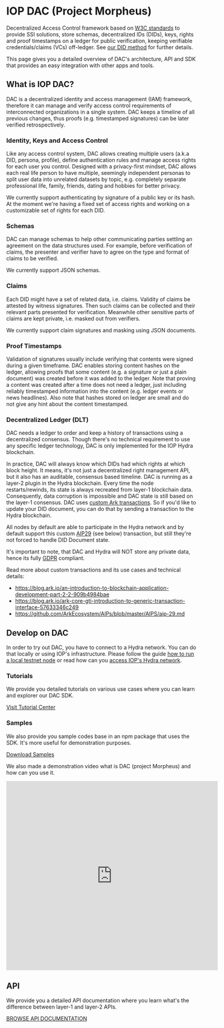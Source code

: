# IOP DAC (Project Morpheus)

Decentralized Access Control framework based on <a href="https://w3c.github.io/did-core">W3C standards</a> to provide SSI solutions, store schemas, decentralized IDs (DIDs), keys, rights and proof timestamps on a ledger for public verification, keeping verifiable credentials/claims (VCs) off-ledger. See [our DID method](w3c) for further details. 

This page gives you a detailed overview of DAC's architecture, API and SDK that
provides an easy integration with other apps and tools.

## What is IOP DAC?

DAC is a decentralized identity and access management (IAM) framework, therefore
it can manage and verify access control requirements of interconnected organizations in a single system.
DAC keeps a timeline of all previous changes, thus proofs (e.g. timestamped signatures) can be later verified retrospectively.

### Identity, Keys and Access Control

Like any access control system, DAC allows creating multiple users (a.k.a DID, persona, profile),
define authentication rules and manage access rights for each user you control.
Designed with a privacy-first mindset, DAC allows each real life person to have multiple,
seemingly independent personas to split user data into unrelated datasets by topic,
e.g. completely separate professional life, family, friends, dating and hobbies for better privacy.

We currently support authenticating by signature of a public key or its hash.
At the moment we're having a fixed set of access rights and working on a customizable set of rights for each DID.

### Schemas

DAC can manage schemas to help other communicating parties settling an agreement on the data structures used.
For example, before verification of claims, the presenter and verifier have to agree
on the type and format of claims to be verified.

We currently support JSON schemas.

### Claims

Each DID might have a set of related data, i.e. claims. Validity of claims be attested by witness signatures.
Then such claims can be collected and their relevant parts presented for verification.
Meanwhile other sensitive parts of claims are kept private, i.e. masked out from verifiers.

We currently support claim signatures and masking using JSON documents.

### Proof Timestamps

Validation of signatures usually include verifying that contents were signed during a given timeframe.
DAC enables storing content hashes on the ledger, allowing proofs that some content
(e.g. a signature or just a plain document) was created before it was added to the ledger.
Note that proving a content was created after a time does not need a ledger,
just including reliably timestamped information into the content (e.g. ledger events or news headlines).
Also note that hashes stored on ledger are small and do not give any hint about the content timestamped.

### Decentralized Ledger (DLT)

DAC needs a ledger to order and keep a history of transactions using a decentralized consensus.
Though there's no technical requirement to use any specific ledger technology,
DAC is only implemented for the IOP Hydra blockchain.

In practice, DAC will always know which DIDs had which rights at which block height. It means, it's not just a decentralized right management API, but it also has an auditable, consensus based timeline.
DAC is running as a layer-2 plugin in the Hydra blockchain. Every time the node restarts/rewinds, its state is always recreated from layer-1 blockchain data. Consequently, data corruption is impossible and DAC state is still based on the layer-1 consensus. DAC uses [custom Ark transactions](https://blog.ark.io/an-introduction-to-blockchain-application-development-part-2-2-909b4984bae). So if you'd like to update your DID document, you can do that by sending a transaction to the Hydra blockchain.

All nodes by default are able to participate in the Hydra network and by default support this custom [AIP29](https://github.com/ArkEcosystem/AIPs/blob/master/AIPS/aip-29.md) (see below) transaction, but still they're not forced to handle DID Document state.

It's important to note, that DAC and Hydra will NOT store any private data, hence its fully [GDPR](https://en.wikipedia.org/wiki/General_Data_Protection_Regulation) compliant.

Read more about custom transactions and its use cases and technical details:

- <https://blog.ark.io/an-introduction-to-blockchain-application-development-part-2-2-909b4984bae>
- <https://blog.ark.io/ark-core-gti-introduction-to-generic-transaction-interface-57633346c249>
- <https://github.com/ArkEcosystem/AIPs/blob/master/AIPS/aip-29.md>

## Develop on DAC

In order to try out DAC, you have to connect to a Hydra network. You can do that locally or using IOP's infrastructure.
Please follow the guide [how to run a local testnet node](hydra#run-testnet-node) or read how can you [access IOP's Hydra network](hydra#hydra-networks).

### Tutorials

We provide you detailed tutorials on various use cases where you can learn and explorer our DAC SDK. 

<a href="/#/sdk/dac" class="btn btn-sm btn-outline-primary">Visit Tutorial Center</a>

### Samples

We also provide you sample codes base in an npm package that uses the SDK. It's more useful for demonstration purposes.

<a href="https://github.com/Internet-of-People/morpheus-ts/tree/master/packages/examples" target="_blank" class="btn btn-sm btn-outline-primary">Download Samples</a>

We also made a demonstration video what is DAC (project Morpheus) and how can you use it.

<iframe width="560" height="500" src="https://www.youtube.com/embed/bnFDw7pIT3Y" frameborder="0" allow="accelerometer; autoplay; encrypted-media; gyroscope; picture-in-picture" allowfullscreen></iframe>

## API

We provide you a detailed API documentation where you learn what's the difference between layer-1 and layer-2 APIs.

<a href="/#/api/api" class="btn btn-sm btn-outline-primary">BROWSE API DOCUMENTATION</a>